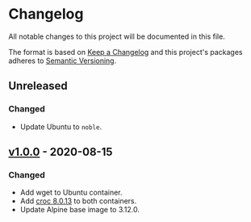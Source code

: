 # Changelog

All notable changes to this project will be documented in this file.

The format is based on [Keep a Changelog](http://keepachangelog.com/en/1.0.0/)
and this project's packages adheres to [Semantic Versioning](http://semver.org/spec/v2.0.0.html).

## Unreleased

### Changed

- Update Ubuntu to `noble`.

## [v1.0.0] - 2020-08-15

### Changed

- Add wget to Ubuntu container.
- Add [croc 8.0.13](https://github.com/schollz/croc/releases/tag/v8.0.13) to both containers.
- Update Alpine base image to 3.12.0.

[Unreleased]: https://github.com/glitchcrab/debug-container/compare/v1.0.0...HEAD
[v1.0.0]: https://github.com/glitchcrab/debug-container/releases/tag/v1.0.0

